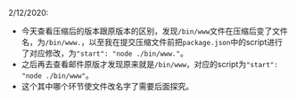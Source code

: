 2/12/2020:
- 今天查看压缩后的版本跟原版本的区别，发现`/bin/www`文件在压缩后变了文件名，为`/bin/www.`，以至我在提交压缩文件前把`package.json`中的script进行了对应修改，为`"start": "node ./bin/www."`。
- 之后再去查看邮件原版才发现原来就是`/bin/www`，对应的script为`"start": "node ./bin/www"`。
- 这个其中哪个环节使文件改名字了需要后面探究。